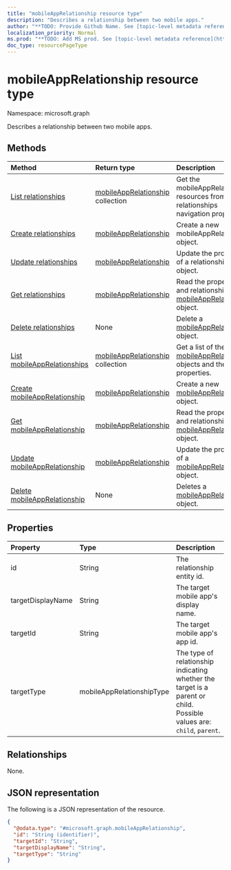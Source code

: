 ```yaml
---
title: "mobileAppRelationship resource type"
description: "Describes a relationship between two mobile apps."
author: "**TODO: Provide Github Name. See [topic-level metadata reference](https://msgo.azurewebsites.net/add/document/guidelines/metadata.html#topic-level-metadata)**"
localization_priority: Normal
ms.prod: "**TODO: Add MS prod. See [topic-level metadata reference](https://msgo.azurewebsites.net/add/document/guidelines/metadata.html#topic-level-metadata)**"
doc_type: resourcePageType
---
```


# mobileAppRelationship resource type

Namespace: microsoft.graph

Describes a relationship between two mobile apps.

## Methods
|Method|Return type|Description|
|:---|:---|:---|
|[List relationships](../api/mobileapp-list-relationships.md)|[mobileAppRelationship](../resources/mobileapprelationship.md) collection|Get the mobileAppRelationship resources from the relationships navigation property.|
|[Create relationships](../api/mobileapp-post-relationships.md)|[mobileAppRelationship](../resources/mobileapprelationship.md)|Create a new mobileAppRelationship object.|
|[Update relationships](../api/mobileapp-update-relationships.md)|[mobileAppRelationship](../resources/mobileapprelationship.md)|Update the properties of a relationships object.|
|[Get relationships](../api/mobileapp-get-mobileapprelationship.md)|[mobileAppRelationship](../resources/mobileapprelationship.md)|Read the properties and relationships of a [mobileAppRelationship](../resources/mobileapprelationship.md) object.|
|[Delete relationships](../api/mobileapp-delete-relationships.md)|None|Delete a [mobileAppRelationship](../resources/mobileapprelationship.md) object.|
|[List mobileAppRelationships](../api/mobileapprelationship-list.md)|[mobileAppRelationship](../resources/mobileapprelationship.md) collection|Get a list of the [mobileAppRelationship](../resources/mobileapprelationship.md) objects and their properties.|
|[Create mobileAppRelationship](../api/mobileapprelationship-create.md)|[mobileAppRelationship](../resources/mobileapprelationship.md)|Create a new [mobileAppRelationship](../resources/mobileapprelationship.md) object.|
|[Get mobileAppRelationship](../api/mobileapprelationship-get.md)|[mobileAppRelationship](../resources/mobileapprelationship.md)|Read the properties and relationships of a [mobileAppRelationship](../resources/mobileapprelationship.md) object.|
|[Update mobileAppRelationship](../api/mobileapprelationship-update.md)|[mobileAppRelationship](../resources/mobileapprelationship.md)|Update the properties of a [mobileAppRelationship](../resources/mobileapprelationship.md) object.|
|[Delete mobileAppRelationship](../api/mobileapprelationship-delete.md)|None|Deletes a [mobileAppRelationship](../resources/mobileapprelationship.md) object.|

## Properties
|Property|Type|Description|
|:---|:---|:---|
|id|String|The relationship entity id.|
|targetDisplayName|String|The target mobile app's display name.|
|targetId|String|The target mobile app's app id.|
|targetType|mobileAppRelationshipType|The type of relationship indicating whether the target is a parent or child. Possible values are: `child`, `parent`.|

## Relationships
None.

## JSON representation
The following is a JSON representation of the resource.
<!-- {
  "blockType": "resource",
  "keyProperty": "id",
  "@odata.type": "microsoft.graph.mobileAppRelationship",
  "baseType": "",
  "openType": false
}
-->
``` json
{
  "@odata.type": "#microsoft.graph.mobileAppRelationship",
  "id": "String (identifier)",
  "targetId": "String",
  "targetDisplayName": "String",
  "targetType": "String"
}
```

